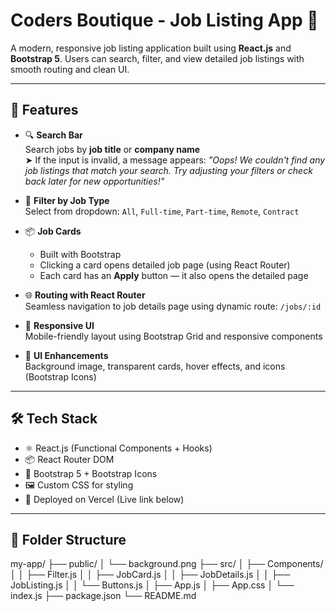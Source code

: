 # Coders Boutique - Job Listing App 💼

A modern, responsive job listing application built using **React.js** and **Bootstrap 5**. Users can search, filter, and view detailed job listings with smooth routing and clean UI.

---

## 🚀 Features

- 🔍 **Search Bar**  
  Search jobs by **job title** or **company name**  
  ➤ If the input is invalid, a message appears: _"Oops! We couldn't find any job listings that match your
  search. Try adjusting your filters or check back later for
  new opportunities!"_

- 🎯 **Filter by Job Type**  
  Select from dropdown: `All`, `Full-time`, `Part-time`, `Remote`, `Contract`

- 📦 **Job Cards**

  - Built with Bootstrap
  - Clicking a card opens detailed job page (using React Router)
  - Each card has an **Apply** button — it also opens the detailed page

- 🌐 **Routing with React Router**  
  Seamless navigation to job details page using dynamic route: `/jobs/:id`

- 📱 **Responsive UI**  
  Mobile-friendly layout using Bootstrap Grid and responsive components

- 🎨 **UI Enhancements**  
  Background image, transparent cards, hover effects, and icons (Bootstrap Icons)

---

## 🛠 Tech Stack

- ⚛️ React.js (Functional Components + Hooks)
- 📦 React Router DOM
- 🎨 Bootstrap 5 + Bootstrap Icons
- 🖼️ Custom CSS for styling
- 🔗 Deployed on Vercel (Live link below)

---

## 📂 Folder Structure

my-app/
├── public/
│ └── background.png
├── src/
│ ├── Components/
│ │ ├── Filter.js
│ │ ├── JobCard.js
│ │ ├── JobDetails.js
│ │ ├── JobListing.js
│ │ └── Buttons.js
│ ├── App.js
│ ├── App.css
│ └── index.js
├── package.json
└── README.md
